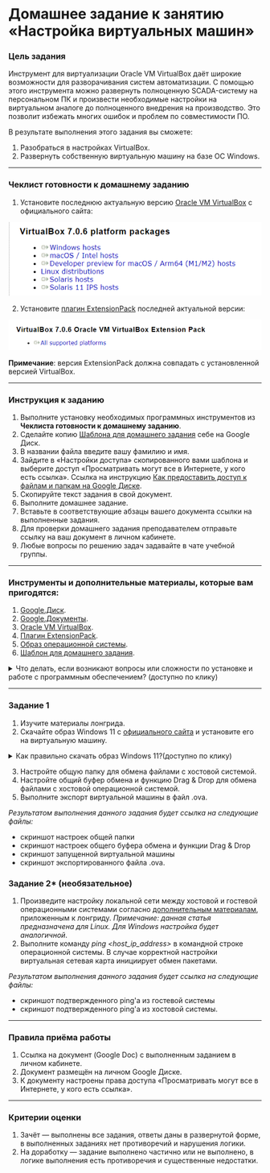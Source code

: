 # Домашнее задание к занятию «Настройка виртуальных машин»

### Цель задания

Инструмент для виртуализации Oracle VM VirtualBox даёт широкие возможности для разворачивания систем автоматизации. С помощью этого инструмента можно развернуть полноценную SCADA-систему на персональном ПК и произвести необходимые настройки на виртуальном аналоге до полноценного внедрения на производство. Это позволит избежать многих ошибок и проблем по совместимости ПО. 

В результате выполнения этого задания вы сможете:

1. Разобраться в настройках VirtualBox.
2. Развернуть собственную виртуальную машину на базе ОС Windows.

------

### Чеклист готовности к домашнему заданию

1. Установите последнюю актуальную версию [Oracle VM VirtualBox](https://www.virtualbox.org/wiki/Downloads) с официального сайта: 

![image](https://github.com/netology-code/pwin-homeworks/blob/pwin-17/5.1/3.png)

2. Установите [плагин ExtensionPack](https://www.virtualbox.org/wiki/Downloads) последней актуальной версии:

![image](https://github.com/netology-code/pwin-homeworks/blob/pwin-17/5.1/4.png)

**Примечание**: версия ExtensionPack должна совпадать с установленной версией VirtualBox.

------

### Инструкция к заданию

1. Выполните установку необходимых программных инструментов из **Чеклиста готовности к домашнему заданию**.
2. Сделайте копию [Шаблона для домашнего задания](https://docs.google.com/document/d/1S9z8d6FjyzZOqCw24D4qw6cJ4fPg0yfW_8E5gHGCtsY/edit?usp=sharing) себе на Google Диск.
3. В названии файла введите вашу фамилию и имя.
4. Зайдите в «Настройки доступа» скопированного вами шаблона и выберите доступ «Просматривать могут все в Интернете, у кого есть ссылка». Ссылка на инструкцию [Как предоставить доступ к файлам и папкам на Google Диске](https://support.google.com/docs/answer/2494822?hl=ru&co=GENIE.Platform%3DDesktop).
5. Скопируйте текст задания в свой документ.
6. Выполните домашнее задание.
7. Вставьте в соответствующие абзацы вашего документа ссылки на выполненные задания.
8. Для проверки домашнего задания преподавателем отправьте ссылку на ваш документ в личном кабинете.
9. Любые вопросы по решению задач задавайте в чате учебной группы.

------

### Инструменты и дополнительные материалы, которые вам пригодятся:

1. [Google.Диск](https://drive.google.com/drive/my-drive).
2. [Google.Документы](https://docs.google.com/document/u/0/).
3. [Oracle VM VirtualBox](https://www.virtualbox.org/wiki/Downloads).
4. [Плагин ExtensionPack](https://www.virtualbox.org/wiki/Downloads).
5. [Образ операционной системы](https://www.microsoft.com/ru-ru/software-download/windows11).
6. [Шаблон для домашнего задания](https://docs.google.com/document/d/1S9z8d6FjyzZOqCw24D4qw6cJ4fPg0yfW_8E5gHGCtsY/edit?usp=sharing).

<details>
  <summary> Что делать, если возникают вопросы или сложности по установке и работе с программным обеспечением? (доступно по клику)</summary>
  
  
1. Напишите в чат группы или обратиться к координатору в системе обращений студентов на сайте по [ссылке](netology.ru/profile?modal=support&type=new-ticket)

2. Можете написать о своей проблеме в разделе «Вопросы и ответы» к домашнему заданию
  
  ![image](https://github.com/netology-code/pwin-homeworks/blob/homeworks-pae-7/5.1/Q%26A.png)
    ---
  
</details>

------

### Задание 1

1. Изучите материалы лонгрида.
2. Скачайте образ Windows 11 c [официального сайта](https://www.microsoft.com/ru-ru/software-download/windows11) и установите его на виртуальную машину.
<details>
  
  <summary>Как правильно скачать образ Windows 11?(доступно по клику)</summary>
  
  1. После перехода на [официальный сайт Microsoft](https://www.microsoft.com/ru-ru/software-download/windows11) найдите на странице пункт "Загрузка образа диска Windows 11 (ISO)". В раскрывающемся списке выберите "Windows 11 (multi-edition ISO)" и нажмите "Скачать"
  
  ![image](https://github.com/netology-code/pwin-homeworks/blob/pwin-17/5.1/1.png)
  
  2. В пункте "Выберите язык продукта" выберите необходимый вам язык операционной системы и нажмите "Подтвердить"
  
  ![image](https://github.com/netology-code/pwin-homeworks/blob/pwin-17/5.1/2.png)
  
</details>

3. Настройте общую папку для обмена файлами с хостовой системой.
4. Настройте общий буфер обмена и функцию Drag & Drop для обмена файлами с хостовой операционной системой.
5. Выполните экспорт виртуальной машины в файл .ova.

*Результатом выполнения данного задания будет ссылка на следующие файлы:*
- скриншот настроек общей папки
- скриншот настроек общего буфера обмена и функции Drag & Drop
- скриншот запущенной виртуальной машины
- скриншот экспортированного файла .ova.

### Задание 2* (необязательное)

1. Произведите настройку локальной сети между хостовой и гостевой операционными системами согласно [дополнительным материалам](https://losst.pro/nastrojka-seti-virtualbox), приложенным к лонгриду. *Примечание: данная статья предназначена для Linux. Для Windows настройка будет аналогичной*.
3. Выполните команду *ping <host_ip_address>* в командной строке операционной системы. В случае корректной настройки виртуальная сетевая карта инициирует обмен пакетами.

*Результатом выполнения данного задания будет ссылка на следующие файлы:*
- скриншот подтвержденного ping'а из гостевой системы
- скриншот подтвержденного ping'а из хостовой системы.

----

### Правила приёма работы

1. Ссылка на документ (Google Doc) с выполненным заданием в личном кабинете.
2. Документ размещён на личном Google Диске.
3. К документу настроены права доступа «Просматривать могут все в Интернете, у кого есть ссылка».

------

### Критерии оценки

1. Зачёт — выполнены все задания, ответы даны в развернутой форме, в выполненных заданиях нет противоречий и нарушения логики.
2. На доработку — задание выполнено частично или не выполнено, в логике выполнения есть противоречия и существенные недостатки.
